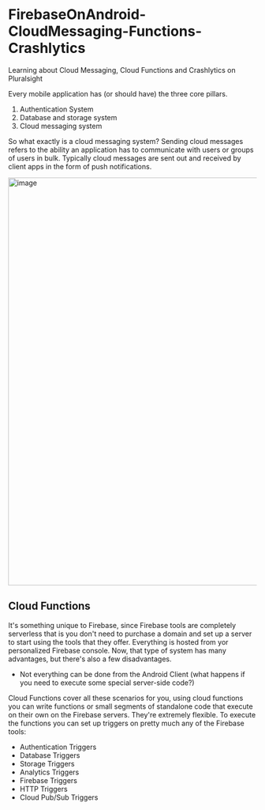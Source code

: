 # FirebaseOnAndroid-CloudMessaging-Functions-Crashlytics
Learning about Cloud Messaging, Cloud Functions and Crashlytics on Pluralsight

Every mobile application has (or should have) the three core pillars. 

1. Authentication System
2. Database and storage system
3. Cloud messaging system

So what exactly is a cloud messaging system? Sending cloud messages refers to the ability an application has to communicate with users or groups of users in bulk. Typically cloud messages are sent out and received by client apps in the form of push notifications. 

<img width="825" alt="image" src="https://user-images.githubusercontent.com/66931789/185514138-db2760c9-5688-4e08-88ce-5a605e95d704.png">

## Cloud Functions
It's something unique to Firebase, since Firebase tools are completely serverless that is you don't need to purchase a domain and set up a server to start using the tools that they offer. Everything is hosted from yor personalized Firebase console. Now, that type of system has many advantages, but there's also a few disadvantages. 
- Not everything can be done from the Android Client (what happens if you need to execute some special server-side code?)

Cloud Functions cover all these scenarios for you, using cloud functions you can write functions or small segments of standalone code that execute on their own on the Firebase servers. They're extremely flexible. To execute the functions you can set up triggers on pretty much any of the Firebase tools:
- Authentication Triggers
- Database Triggers
- Storage Triggers
- Analytics Triggers
- Firebase Triggers
- HTTP Triggers
- Cloud Pub/Sub Triggers





